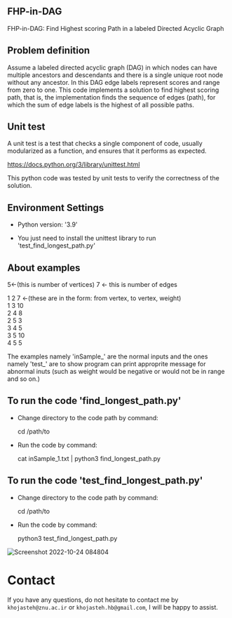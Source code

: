 ## FHP-in-DAG
FHP-in-DAG: Find Highest scoring Path in a labeled Directed Acyclic Graph


## Problem definition
Assume a labeled directed acyclic graph (DAG) in which nodes can have multiple ancestors and descendants and there is a single unique root node without any ancestor. In this DAG edge labels represent scores and range from zero to one. This code implements a solution to find highest scoring path, that is, the implementation finds the sequence of edges (path), for which the sum of edge labels is the highest of all possible paths.


## Unit test
A unit test is a test that checks a single component of code, usually modularized as a function, and ensures that it performs as expected.

https://docs.python.org/3/library/unittest.html

This python code was tested by unit tests to verify the correctness of the solution.


## Environment Settings
- Python version:  '3.9'

-  You just need to install the unittest library to run 'test_find_longest_path.py'  

## About examples

5<-(this is number of vertices) 7 <- this is number of edges  

1 2 7 <-(these are in the form: from vertex, to vertex, weight)  
1 3 10  
2 4 8  
2 5 3  
3 4 5  
3 5 10  
4 5 5  

The examples namely 'inSample_' are the normal inputs and the ones namely 'test_' are to show program can print approprite message for abnormal inuts (such as weight would be negative or would not be in range and so on.) 

## To run the code 'find_longest_path.py'

- Change directory to the code path by command:

  cd /path/to

- Run the code by command:

  cat inSample_1.txt | python3 find_longest_path.py


## To run the code 'test_find_longest_path.py'

- Change directory to the code path by command:

  cd /path/to

- Run the code by command:
  
  python3 test_find_longest_path.py

![Screenshot 2022-10-24 084804](https://user-images.githubusercontent.com/72028345/197453787-b7b1221d-e9d1-4e4c-9cf5-bb0ebb0ad1b6.png)

# Contact
If you have any questions, do not hesitate to contact me by `khojasteh@znu.ac.ir` or `khojasteh.hb@gmail.com`, I will be happy to assist.

